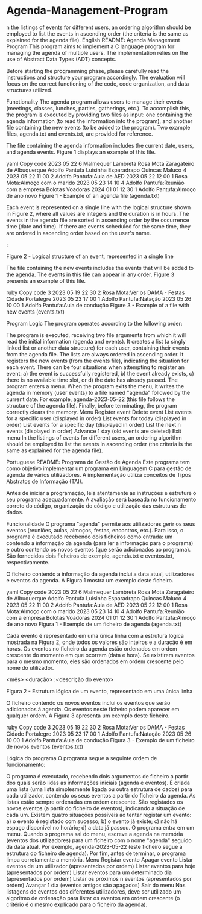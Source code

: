 # Agenda-Management-Program
n the listings of events for different users, an ordering algorithm should be employed to list the events in ascending order (the criteria is the same as explained for the agenda file).
English README:
Agenda Management Program
This program aims to implement a C language program for managing the agenda of multiple users. The implementation relies on the use of Abstract Data Types (ADT) concepts.

Before starting the programming phase, please carefully read the instructions and structure your program accordingly. The evaluation will focus on the correct functioning of the code, code organization, and data structures utilized.

Functionality
The agenda program allows users to manage their events (meetings, classes, lunches, parties, gatherings, etc.). To accomplish this, the program is executed by providing two files as input: one containing the agenda information (to read the information into the program), and another file containing the new events (to be added to the program). Two example files, agenda.txt and events.txt, are provided for reference.

The file containing the agenda information includes the current date, users, and agenda events. Figure 1 displays an example of this file.

yaml
Copy code
2023 05 22
6
Malmequer Lambreta
Rosa Mota
Zaragateiro de Albuquerque
Adolfo Pantufa
Luisinha Esparadrapo
Quincas Maluco
4
2023 05 22 11 00 2 Adolfo Pantufa:Aula de AED
2023 05 22 12 00 1 Rosa Mota:Almoço com o marido
2023 05 23 14 10 4 Adolfo Pantufa:Reunião com a empresa Bolotas Voadoras
2024 01 01 12 30 1 Adolfo Pantufa:Almoço de ano novo
Figure 1 - Example of an agenda file (agenda.txt)

Each event is represented on a single line with the logical structure shown in Figure 2, where all values are integers and the duration is in hours. The events in the agenda file are sorted in ascending order by the occurrence time (date and time). If there are events scheduled for the same time, they are ordered in ascending order based on the user's name.

<year> <month> <day> <hour> <minutes> <duration> <username>:<event description>

Figure 2 - Logical structure of an event, represented in a single line

The file containing the new events includes the events that will be added to the agenda. The events in this file can appear in any order. Figure 3 presents an example of this file.

ruby
Copy code
3
2023 05 19 22 30 2 Rosa Mota:Ver os DAMA - Festas Cidade Portalegre
2023 05 23 17 00 1 Adolfo Pantufa:Natação
2023 05 26 10 00 1 Adolfo Pantufa:Aula de condução
Figure 3 - Example of a file with new events (events.txt)

Program Logic
The program operates according to the following order:

The program is executed, receiving two file arguments from which it will read the initial information (agenda and events).
It creates a list (a singly linked list or another data structure) for each user, containing their events from the agenda file. The lists are always ordered in ascending order.
It registers the new events (from the events file), indicating the situation for each event. There can be four situations when attempting to register an event: a) the event is successfully registered, b) the event already exists, c) there is no available time slot, or d) the date has already passed.
The program enters a menu.
When the program exits the menu, it writes the agenda in memory (user events) to a file named "agenda" followed by the current date. For example, agenda-2023-05-22 (this file follows the structure of the agenda file).
Finally, before terminating, the program correctly clears the memory.
Menu
Register event
Delete event
List events for a specific user (displayed in order)
List events for today (displayed in order)
List events for a specific day (displayed in order)
List the next n events (displayed in order)
Advance 1 day (old events are deleted)
Exit menu
In the listings of events for different users, an ordering algorithm should be employed to list the events in ascending order (the criteria is the same as explained for the agenda file).

Portuguese README:
Programa de Gestão de Agenda
Este programa tem como objetivo implementar um programa em Linguagem C para gestão de agenda de vários utilizadores. A implementação utiliza conceitos de Tipos Abstratos de Informação (TAI).

Antes de iniciar a programação, leia atentamente as instruções e estruture o seu programa adequadamente. A avaliação será baseada no funcionamento correto do código, organização do código e utilização das estruturas de dados.

Funcionalidade
O programa "agenda" permite aos utilizadores gerir os seus eventos (reuniões, aulas, almoços, festas, encontros, etc.). Para isso, o programa é executado recebendo dois ficheiros como entrada: um contendo a informação da agenda (para ler a informação para o programa) e outro contendo os novos eventos (que serão adicionados ao programa). São fornecidos dois ficheiros de exemplo, agenda.txt e eventos.txt, respectivamente.

O ficheiro contendo a informação da agenda inclui a data atual, utilizadores e eventos da agenda. A Figura 1 mostra um exemplo deste ficheiro.

yaml
Copy code
2023 05 22
6
Malmequer Lambreta
Rosa Mota
Zaragateiro de Albuquerque
Adolfo Pantufa
Luisinha Esparadrapo
Quincas Maluco
4
2023 05 22 11 00 2 Adolfo Pantufa:Aula de AED
2023 05 22 12 00 1 Rosa Mota:Almoço com o marido
2023 05 23 14 10 4 Adolfo Pantufa:Reunião com a empresa Bolotas Voadoras
2024 01 01 12 30 1 Adolfo Pantufa:Almoço de ano novo
Figura 1 - Exemplo de um ficheiro de agenda (agenda.txt)

Cada evento é representado em uma única linha com a estrutura lógica mostrada na Figura 2, onde todos os valores são inteiros e a duração é em horas. Os eventos no ficheiro da agenda estão ordenados em ordem crescente do momento em que ocorrem (data e hora). Se existirem eventos para o mesmo momento, eles são ordenados em ordem crescente pelo nome do utilizador.

<ano> <mês> <dia> <hora> <minutos> <duração> <nome de utilizador>:<descrição do evento>

Figura 2 - Estrutura lógica de um evento, representado em uma única linha

O ficheiro contendo os novos eventos inclui os eventos que serão adicionados à agenda. Os eventos neste ficheiro podem aparecer em qualquer ordem. A Figura 3 apresenta um exemplo deste ficheiro.

ruby
Copy code
3
2023 05 19 22 30 2 Rosa Mota:Ver os DAMA - Festas Cidade Portalegre
2023 05 23 17 00 1 Adolfo Pantufa:Natação
2023 05 26 10 00 1 Adolfo Pantufa:Aula de condução
Figura 3 - Exemplo de um ficheiro de novos eventos (eventos.txt)

Lógica do programa
O programa segue a seguinte ordem de funcionamento:

O programa é executado, recebendo dois argumentos de ficheiro a partir dos quais serão lidas as informações iniciais (agenda e eventos).
É criada uma lista (uma lista simplesmente ligada ou outra estrutura de dados) para cada utilizador, contendo os seus eventos a partir do ficheiro da agenda. As listas estão sempre ordenadas em ordem crescente.
São registados os novos eventos (a partir do ficheiro de eventos), indicando a situação de cada um. Existem quatro situações possíveis ao tentar registar um evento: a) o evento é registado com sucesso; b) o evento já existe; c) não há espaço disponível no horário; d) a data já passou.
O programa entra em um menu.
Quando o programa sai do menu, escreve a agenda na memória (eventos dos utilizadores) para um ficheiro com o nome "agenda" seguido da data atual. Por exemplo, agenda-2023-05-22 (este ficheiro segue a estrutura do ficheiro de agenda).
Por fim, antes de terminar, o programa limpa corretamente a memória.
Menu
Registar evento
Apagar evento
Listar eventos de um utilizador (apresentados por ordem)
Listar eventos para hoje (apresentados por ordem)
Listar eventos para um determinado dia (apresentados por ordem)
Listar os próximos n eventos (apresentados por ordem)
Avançar 1 dia (eventos antigos são apagados)
Sair do menu
Nas listagens de eventos dos diferentes utilizadores, deve ser utilizado um algoritmo de ordenação para listar os eventos em ordem crescente (o critério é o mesmo explicado para o ficheiro da agenda).




